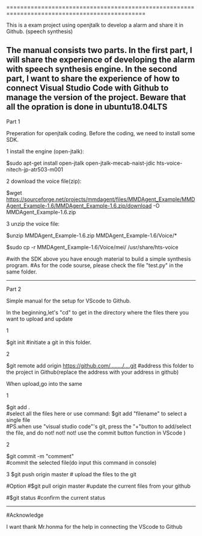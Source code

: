 ==============================================================================================

This is a exam project using openjtalk to develop a alarm and share it in Github. (speech synthesis)


The manual consists two parts. In the first part, I will share the experience of developing the alarm with speech synthesis engine. In the second part, I want to share the experience of how to connect Visual Studio Code with Github to manage the version of the project.
Beware that all the opration is done in ubuntu18.04LTS
----------------------------------------------------------------------------------------------------------
Part 1

Preperation for openjtalk coding.
Before the coding, we need to install some SDK. 

1 install the engine (open-jtalk):

$sudo apt-get install open-jtalk open-jtalk-mecab-naist-jdic hts-voice-nitech-jp-atr503-m001

2 download the voice file(zip):

$wget https://sourceforge.net/projects/mmdagent/files/MMDAgent_Example/MMDAgent_Example-1.6/MMDAgent_Example-1.6.zip/download -O MMDAgent_Example-1.6.zip

3 unzip the voice file:

$unzip MMDAgent_Example-1.6.zip MMDAgent_Example-1.6/Voice/*

$sudo cp -r MMDAgent_Example-1.6/Voice/mei/ /usr/share/hts-voice

#with the SDK above you have enough material to build a simple synthesis program.
#As for the code sourse, please check the file "test.py" in the same folder. 


------------------------------------------------------------------------------------------------------------
Part 2

 Simple manual for the setup for VScode to Github.

 In the beginning,let's "cd" to get in the directory where the files there you want to upload and update

1 

$git init
#initiate a git in this folder.

2

$git remote add origin https://github.com/......../....git
#address this folder to the project in Github(replace the address with your address in github)

 When upload,go into the same 

1

$git add .  
#select all the files here or use command: $git add "filename" to select  a single file  
#PS.when use "visual studio code"'s git, press the "+"button to add/select the file, and do not! not! not! use the commit button function in VScode )

2

$git commit -m "comment"  
#commit the selected file(do input this command in console)

3
$git push origin master  # upload the files to the git

#Option
#$git pull origin master #update the current files from your github  

#$git status #confirm the current status

------------------------------------------------------------------
#Acknowledge

I want thank Mr.honma for the help in connecting the VScode to Github 
